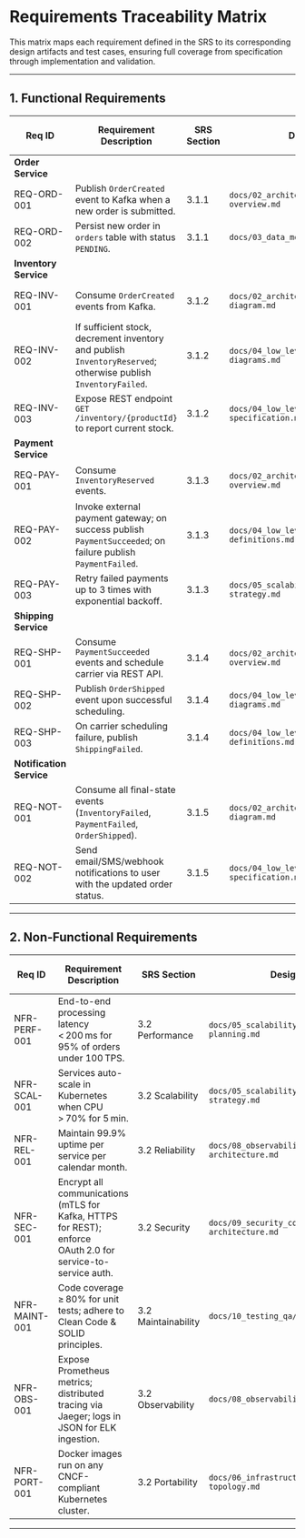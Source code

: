 # Requirements Traceability Matrix

This matrix maps each requirement defined in the SRS to its corresponding design artifacts and test cases, ensuring full coverage from specification through implementation and validation.

---

## 1. Functional Requirements

| Req ID                   | Requirement Description                                                                                        | SRS Section | Design Artifact                                       | Test Case ID |
| ------------------------ | -------------------------------------------------------------------------------------------------------------- | ----------- | ----------------------------------------------------- | ------------ |
| **Order Service**        |
| REQ-ORD-001              | Publish `OrderCreated` event to Kafka when a new order is submitted.                                           | 3.1.1       | `docs/02_architecture/sequence-overview.md`           | TC-ORD-001   |
| REQ-ORD-002              | Persist new order in `orders` table with status `PENDING`.                                                     | 3.1.1       | `docs/03_data_modeling/erd.md`                        | TC-ORD-002   |
| **Inventory Service**    |
| REQ-INV-001              | Consume `OrderCreated` events from Kafka.                                                                      | 3.1.2       | `docs/02_architecture/component-diagram.md`           | TC-INV-001   |
| REQ-INV-002              | If sufficient stock, decrement inventory and publish `InventoryReserved`; otherwise publish `InventoryFailed`. | 3.1.2       | `docs/04_low_level_design/class-diagrams.md`          | TC-INV-002   |
| REQ-INV-003              | Expose REST endpoint `GET /inventory/{productId}` to report current stock.                                     | 3.1.2       | `docs/04_low_level_design/api-specification.md`       | TC-INV-003   |
| **Payment Service**      |
| REQ-PAY-001              | Consume `InventoryReserved` events.                                                                            | 3.1.3       | `docs/02_architecture/sequence-overview.md`           | TC-PAY-001   |
| REQ-PAY-002              | Invoke external payment gateway; on success publish `PaymentSucceeded`; on failure publish `PaymentFailed`.    | 3.1.3       | `docs/04_low_level_design/interface-definitions.md`   | TC-PAY-002   |
| REQ-PAY-003              | Retry failed payments up to 3 times with exponential backoff.                                                  | 3.1.3       | `docs/05_scalability_performance/scaling-strategy.md` | TC-PAY-003   |
| **Shipping Service**     |
| REQ-SHP-001              | Consume `PaymentSucceeded` events and schedule carrier via REST API.                                           | 3.1.4       | `docs/02_architecture/sequence-overview.md`           | TC-SHP-001   |
| REQ-SHP-002              | Publish `OrderShipped` event upon successful scheduling.                                                       | 3.1.4       | `docs/04_low_level_design/class-diagrams.md`          | TC-SHP-002   |
| REQ-SHP-003              | On carrier scheduling failure, publish `ShippingFailed`.                                                       | 3.1.4       | `docs/04_low_level_design/interface-definitions.md`   | TC-SHP-003   |
| **Notification Service** |
| REQ-NOT-001              | Consume all final-state events (`InventoryFailed`, `PaymentFailed`, `OrderShipped`).                           | 3.1.5       | `docs/02_architecture/component-diagram.md`           | TC-NOT-001   |
| REQ-NOT-002              | Send email/SMS/webhook notifications to user with the updated order status.                                    | 3.1.5       | `docs/04_low_level_design/api-specification.md`       | TC-NOT-002   |

---

## 2. Non‑Functional Requirements

| Req ID        | Requirement Description                                                                                     | SRS Section         | Design Artifact                                        | Test Case ID |
| ------------- | ----------------------------------------------------------------------------------------------------------- | ------------------- | ------------------------------------------------------ | ------------ |
| NFR-PERF-001  | End-to-end processing latency < 200 ms for 95% of orders under 100 TPS.                                     | 3.2 Performance     | `docs/05_scalability_performance/capacity-planning.md` | TC-NFR-001   |
| NFR-SCAL-001  | Services auto-scale in Kubernetes when CPU > 70% for 5 min.                                                 | 3.2 Scalability     | `docs/05_scalability_performance/scaling-strategy.md`  | TC-NFR-002   |
| NFR-REL-001   | Maintain 99.9% uptime per service per calendar month.                                                       | 3.2 Reliability     | `docs/08_observability/monitoring-architecture.md`     | TC-NFR-003   |
| NFR-SEC-001   | Encrypt all communications (mTLS for Kafka, HTTPS for REST); enforce OAuth 2.0 for service-to-service auth. | 3.2 Security        | `docs/09_security_compliance/security-architecture.md` | TC-NFR-004   |
| NFR-MAINT-001 | Code coverage ≥ 80% for unit tests; adhere to Clean Code & SOLID principles.                                | 3.2 Maintainability | `docs/10_testing_qa/test-plan.md`                      | TC-NFR-005   |
| NFR-OBS-001   | Expose Prometheus metrics; distributed tracing via Jaeger; logs in JSON for ELK ingestion.                  | 3.2 Observability   | `docs/08_observability/trace-diagram.md`               | TC-NFR-006   |
| NFR-PORT-001  | Docker images run on any CNCF-compliant Kubernetes cluster.                                                 | 3.2 Portability     | `docs/06_infrastructure_iac/network-topology.md`       | TC-NFR-007   |

---
